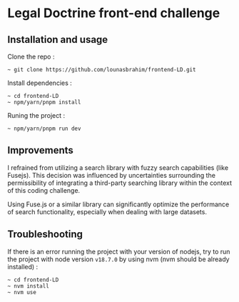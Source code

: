 # Legal Doctrine front-end challenge

## Installation and usage

Clone the repo :

```
~ git clone https://github.com/lounasbrahim/frontend-LD.git
```

Install dependencies :

```
~ cd frontend-LD
~ npm/yarn/pnpm install
```

Runing the project :

```
~ npm/yarn/pnpm run dev
```

## Improvements

I refrained from utilizing a search library with fuzzy search capabilities (like Fusejs). This decision was influenced by uncertainties surrounding the permissibility of integrating a third-party searching library within the context of this coding challenge.

Using Fuse.js or a similar library can significantly optimize the performance of search functionality, especially when dealing with large datasets.

## Troubleshooting

If there is an error running the project with your version of nodejs, try to run the project with node version `v18.7.0`
by using nvm (nvm should be already installed) :

```
~ cd frontend-LD
~ nvm install
~ nvm use
```
